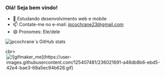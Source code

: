 ### Olá! Seja bem vindo!

- 🌱 Estudando desenvolvimento web e mobile
- 📫 Contate-me no e-mail: jpcochrane23@gmail.com
- 😄 Pronomes: Ele/dele

![jpcochrane´s GitHub stats](https://github-readme-stats.vercel.app/api?username=jpcochrane&show_icons=true&theme=onedark)

<div style="display: inline block">cbr>
<img align ="right" alt ="![gifmaker_me](https://user-images.githubusercontent.com/125407481/236021691-a48db8b6-ebd5-42e4-bae3-68a5ec94b628.gif)">
